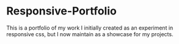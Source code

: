# Responsive-Portfolio

This is a portfolio of my work I initially created as an experiment in responsive css, but I now maintain as a showcase for my projects.

